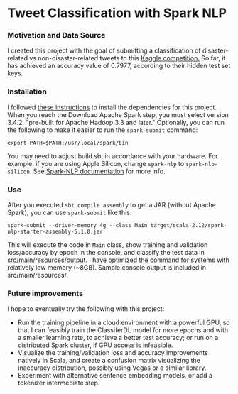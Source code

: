 # Tweet Classification with Spark NLP
 
### Motivation and Data Source
I created this project with the goal of submitting a classification of disaster-related vs non-disaster-related tweets to this [Kaggle competition.](https://www.kaggle.com/competitions/nlp-getting-started/data)
So far, it has achieved an accuracy value of 0.7977, according to their hidden test set keys.

### Installation
I followed [these instructions](https://www.tutorialspoint.com/apache_spark/apache_spark_installation.htm) to install the dependencies for this project. When you reach the Download Apache Spark step, you must select version 3.4.2, "pre-built for Apache Hadoop 3.3 and later." Optionally, you can run the following to make it easier to run the `spark-submit` command:
```shell
export PATH=$PATH:/usr/local/spark/bin
```
You may need to adjust build.sbt in accordance with your hardware. For example, if you are using Apple Silicon, change `spark-nlp` to `spark-nlp-silicon`. See [Spark-NLP documentation](https://github.com/JohnSnowLabs/spark-nlp/blob/master/README.md) for more info.

### Use
After you executed `sbt compile assembly` to get a JAR (without Apache Spark), you can use `spark-submit` like this:

```shell
spark-submit --driver-memory 4g --class Main target/scala-2.12/spark-nlp-starter-assembly-5.1.0.jar
```

This will execute the code in `Main` class, show training and validation loss/accuracy by epoch in the console, and classify the test data in src/main/resources/output. I have optimized the command for systems with relatively low memory (~8GB). Sample console output is included in src/main/resources/. 

### Future improvements
I hope to eventually try the following with this project:
* Run the training pipeline in a cloud environment with a powerful GPU, so that I can feasibly train the ClassiferDL model for more epochs and with a smaller learning rate, to achieve a better test accuracy; or run on a distributed Spark cluster, if GPU access is infeasible.
* Visualize the training/validation loss and accuracy improvements natively in Scala, and create a confusion matrix visualizing the inaccuracy distribution, possibly using Vegas or a similar library.
*  Experiment with alternative sentence embedding models, or add a tokenizer intermediate step.
